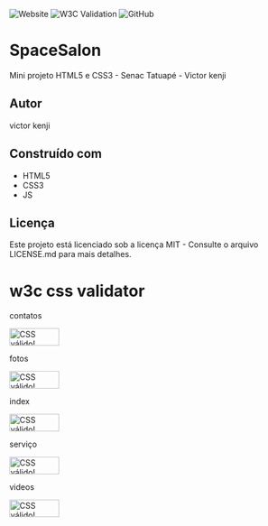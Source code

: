 ![Website](https://img.shields.io/website?style=for-the-badge&url=https%3A%2F%2Fosakikenjii.github.io%2FSpaceSalon%2F)
![W3C Validation](https://img.shields.io/w3c-validation/html?style=for-the-badge&targetUrl=https%3A%2F%2Fosakikenjii.github.io%2FSpaceSalon%2F)
![GitHub](https://img.shields.io/github/license/osakikenjii/SpaceSalon?style=for-the-badge)

# SpaceSalon
Mini projeto HTML5 e CSS3 - Senac Tatuapé - Victor kenji
## Autor
victor kenji
## Construído com
* HTML5
* CSS3
* JS
## Licença
Este projeto está licenciado sob a licença MIT - Consulte o arquivo LICENSE.md para mais detalhes.
# w3c css validator
<p></p>
contatos
<p>
<a href="http://jigsaw.w3.org/css-validator/check/referer">
    <img style="border:0;width:88px;height:31px"
        src="http://jigsaw.w3.org/css-validator/images/vcss-blue"
        alt="CSS válido!" />
    </a>
</p>
fotos
<p>
<a href="http://jigsaw.w3.org/css-validator/check/referer">
    <img style="border:0;width:88px;height:31px"
        src="http://jigsaw.w3.org/css-validator/images/vcss-blue"
        alt="CSS válido!" />
    </a>
</p>
index
<p>
<a href="http://jigsaw.w3.org/css-validator/check/referer">
    <img style="border:0;width:88px;height:31px"
        src="http://jigsaw.w3.org/css-validator/images/vcss-blue"
        alt="CSS válido!" />
    </a>
</p>
serviço
<p>
<a href="http://jigsaw.w3.org/css-validator/check/referer">
    <img style="border:0;width:88px;height:31px"
        src="http://jigsaw.w3.org/css-validator/images/vcss-blue"
        alt="CSS válido!" />
    </a>
</p>
videos
<p>
<a href="http://jigsaw.w3.org/css-validator/check/referer">
    <img style="border:0;width:88px;height:31px"
        src="http://jigsaw.w3.org/css-validator/images/vcss-blue"
        alt="CSS válido!" />
    </a>
</p>
